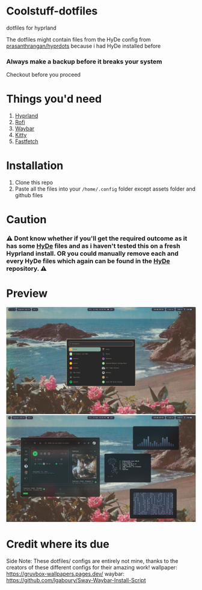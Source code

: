 # Coolstuff-dotfiles
dotfiles for hyprland

The dotfiles might contain files from the HyDe config from [prasanthrangan/hyprdots](https://github.com/prasanthrangan/hyprdots) because i had HyDe installed before
### Always make a backup before it breaks your system

Checkout before you proceed

# Things you'd need

1. [Hyprland](https://hyprland.org/)
2. [Rofi](https://github.com/davatorium/rofi)
3. [Waybar](https://github.com/Alexays/Waybar)
4. [Kitty](https://github.com/kovidgoyal/kitty)
5. [Fastfetch](https://github.com/fastfetch-cli/fastfetch)

# Installation
1. Clone this repo
2. Paste all the files into your `/home/.config` folder except assets folder and github files

# Caution

### ⚠ Dont know whether if you'll get the required outcome as it has some [HyDe](https://github.com/prasanthrangan/hyprdots) files and as i haven't tested this on a fresh Hyprland install. OR you could manually remove each and every HyDe files which again can be found in the [HyDe](https://github.com/prasanthrangan/hyprdots) repository. ⚠

# Preview

![Alt Text](assets/250214_13h02m02s_screenshot.png)
![Alt Text](assets/250214_13h02m30s_screenshot.png)


# Credit where its due

Side Note: These dotfiles/ configs are entirely not mine, thanks to the creators of these different configs for their amazing work!
wallpaper: https://gruvbox-wallpapers.pages.dev/
waybar: https://github.com/lgaboury/Sway-Waybar-Install-Script
